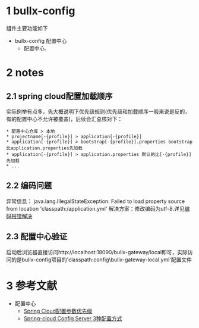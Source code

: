 # 1 bullx-config
组件主要功能如下
- bullx-config 配置中心
  - 配置中心.

# 2 notes

## 2.1 spring cloud配置加载顺序
实际例举有点多，先大概说明下优先级规则(优先级和加载顺序一般来说是反的，有的配置中心不允许被覆盖)，后续会汇总核对下：
```
* 配置中心仓库 > 本地
* projectname[-{profile}] > application[-{profile}]
* application[-{profile}] > bootstrap[-{profile}].properties bootstrap比application.properties先加载
* application[-{profile}] > application.properties 默认的比[-{profile}]先加载
* ...
```

## 2.2 编码问题
异常信息： java.lang.IllegalStateException: Failed to load property source from location 'classpath:/application.yml'
解决方案：修改编码为utf-8.详见[编码报错解决](https://blog.csdn.net/Suviky/article/details/80878665)

## 2.3 配置中心验证
启动后浏览器直接访问http://localhost:18090/bullx-gateway/local即可，实际访问的是bullx-config项目的'classpath:config\bullx-gateway-local.yml'配置文件

# 3 参考文献
- 配置中心
  - [Spring Cloud配置参数优先级](http://www.itersblog.com/archives/4.html)
  - [Spring-cloud Config Server 3种配置方式](https://blog.csdn.net/liangweihua123/article/details/80914625)
